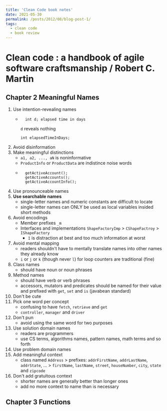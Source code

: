 ```yaml
---
title: 'Clean Code book notes'
date: 2021-05-30
permalink: /posts/2012/08/blog-post-1/
tags:
  - clean code
  - book review
---
```


# Clean code : a handbook of agile software craftsmanship / Robert C. Martin

## Chapter 2 Meaningful Names
1. Use intention-revealing names
    - ```
        int d; elapsed time in days
        ```
        `d` reveals nothing
        ```
        int elapsedTimeInDays;
        ```
1. Avoid disinformation
1. Make meaningful distinctions
    - `a1, a2, ..., aN` is noninformative
    - `ProductInfo` or `ProductData` are indistince noise words
    - ```
        getActiveAccount();
        getActiveAccounts();
        getActiveAccountInfo();
        ```
1. Use pronounceable names
1. **Use searchable names**
    - single-letter names and numeric constants are difficult to locate
    - single-letter names can ONLY be used as local variables insided short methods
1. Avoid encodings
    - Member prefixes `_m`
    - Interfaces and implementations `ShapeFactoryImp` > `CShapeFactroy` > `IShapeFactory`
        - `I` is distraction at best and too much information at worst
1. Avoid mental mapping
    - readers shouldn't have to mentally translate names into other names they already know
    - `i` or `j` or `k` (though never `l`) for loop counters are traditional (fine)
1. Class names
    - should have noun or noun phrases
1. Method names
    - should have verb or verb phrases
    - accessors, mutators and predicates should be named for their value and prefixed with `get`, `set` and `is` (javabean standard)
1. Don't be cute
1. Pick one word per concept
    - confusing to have `fetch`, `retrieve` and `get`
    - `controller`, `manager` and `driver`
1. Don't pun
    - avoid using the same word for two purposes
1. Use solution domain names
    - readers are programmers
    - use CS terms, algorithms names, pattern names, math terms and so forth
1. Use problem domain names
1. Add meaningful context
    - class named `Address` > prefixes: `addrFirstName`, `addrLastName`, `addrState`, ... > `firstName`, `lastName`, `street`, `houseNumber`, `city`, `state` and `zipcode`
1. Don't add gratuitous context
    - shorter names are generally better than longer ones
    - add no more context to name than is necessary

## Chapter 3 Functions

